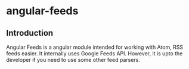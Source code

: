 angular-feeds
=============
## Introduction
Angular Feeds is a angular module intended for working with Atom, RSS feeds easier. It internally uses Google Feeds API. 
However, it is upto the developer if you need to use some other feed parsers. 
